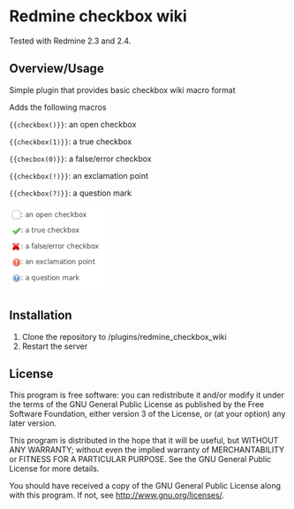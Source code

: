# Redmine checkbox wiki

Tested with Redmine 2.3 and 2.4.

## Overview/Usage

Simple plugin that provides basic checkbox wiki macro format

Adds the following macros

`{{checkbox()}}`: an open checkbox

`{{checkbox(1)}}`: a true checkbox

`{{checbox(0)}}`: a false/error checkbox

`{{checkbox(!)}}`: an exclamation point

`{{checkbox(?)}}`: a question mark

![Screenshot of resulting wiki syntax](img/checkbox_screenshots.png)

## Installation

1. Clone the repository to /plugins/redmine_checkbox_wiki
1. Restart the server

## License

This program is free software: you can redistribute it and/or modify 
it under the terms of the GNU General Public License as published by
the Free Software Foundation, either version 3 of the License, or
(at your option) any later version.

This program is distributed in the hope that it will be useful,
but WITHOUT ANY WARRANTY; without even the implied warranty of
MERCHANTABILITY or FITNESS FOR A PARTICULAR PURPOSE.  See the
GNU General Public License for more details.

You should have received a copy of the GNU General Public License
along with this program.  If not, see <http://www.gnu.org/licenses/>.
